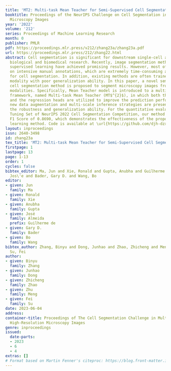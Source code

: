 ```yaml
---
title: 'MT2: Multi-task Mean Teacher for Semi-Supervised Cell Segmentation'
booktitle: Proceedings of the NeurIPS Challenge on Cell Segmentation in Muliti-modality
  Microscopy Images
year: '2022'
volume: '212'
series: Proceedings of Machine Learning Research
month: 0
publisher: PMLR
pdf: https://proceedings.mlr.press/v212/zhang23a/zhang23a.pdf
url: https://proceedings.mlr.press/212/zhang22.html
abstract: Cell segmentation is significant for downstream single-cell analysis in
  biological and biomedical research. Recently, image segmentation methods based on
  supervised learning have achieved promising results. However, most of them rely
  on intensive manual annotations, which are extremely time-consuming and expensive
  for cell segmentation. In addition, existing methods are often trained for a specific
  modality with poor generalization ability. In this paper, a novel semi-supervised
  cell segmentation method is proposed to segment microscopy images from multiple
  modalities. Specifically, Mean Teacher model is introduced to a multi-task learning
  framework, named Multi-task Mean Teacher (MT$^{2}$), in which both the classification
  and the regression heads are utilized to improve the prediction performance. Moreover,
  new data augmentation and multi-scale inference strategies are presented to enhance
  the robustness and generalization ability. For the quantitative evaluation on the
  Tuning Set of NeurIPS 2022 Cell Segmentation Competition, our method achieves the
  F1 Score of 0.8690, which demonstrates the effectiveness of the proposed semi-supervised
  learning method. Code is available at \url{https://github.com/djh-dzxw/MT2}
layout: inproceedings
issn: 2640-3498
id: zhang23a
tex_title: 'MT2: Multi-task Mean Teacher for Semi-Supervised Cell Segmentation'
firstpage: 1
lastpage: 13
page: 1-13
order: 1
cycles: false
bibtex_editor: Ma, Jun and Xie, Ronald and Gupta, Anubha and Guilherme de Almeida,
  Jos\'e and Bader, Gary D. and Wang, Bo
editor:
- given: Jun
  family: Ma
- given: Ronald
  family: Xie
- given: Anubha
  family: Gupta
- given: José
  family: Almeida
  prefix: Guilherme de
- given: Gary D.
  family: Bader
- given: Bo
  family: Wang
bibtex_author: Zhang, Binyu and Dong, Junhao and Zhao, Zhicheng and Meng, Zhu and
  Su, Fei
author:
- given: Binyu
  family: Zhang
- given: Junhao
  family: Dong
- given: Zhicheng
  family: Zhao
- given: Zhu
  family: Meng
- given: Fei
  family: Su
date: 2023-06-04
address:
container-title: Proceedings of The Cell Segmentation Challenge in Multi-modality
  High-Resolution Microscopy Images
genre: inproceedings
issued:
  date-parts:
  - 2023
  - 6
  - 4
extras: []
# Format based on Martin Fenner's citeproc: https://blog.front-matter.io/posts/citeproc-yaml-for-bibliographies/
---
```

